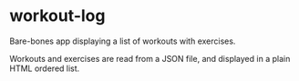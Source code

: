 # workout-log

Bare-bones app displaying a list of workouts with exercises.

Workouts and exercises are read from a JSON file, and displayed in a plain HTML ordered list.